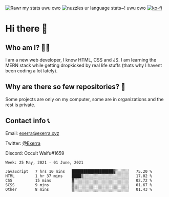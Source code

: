 ![Rawr my stats uwu owo](https://github-readme-stats.vercel.app/api?username=Exerra&show_icons=true&theme=buefy)
![nuzzles ur language stats~! uwu owo](https://github-readme-stats.vercel.app/api/top-langs/?username=Exerra&layout=compact)
[![ko-fi](https://www.ko-fi.com/img/githubbutton_sm.svg)](https://ko-fi.com/X8X130H96)
# Hi there 👋
## Who am I? 🙋‍♀️
I am a new web developer, I know HTML, CSS and JS. I am learning the MERN stack while getting dropkicked by real life stuffs (thats why I havent been coding a lot lately).
## Why are there so few repositories? 🤔
Some projects are only on my computer, some are in organizations and the rest is private.
## Contact info 📞
Email: [exerra@exerra.xyz](mailto:exerra@exerra.xyz)

Twitter: [@Exerra](https://twitter.com/exerra)

Discord: Occult Waifu#1659

<!--START_SECTION:waka-->
```text
Week: 25 May, 2021 - 01 June, 2021

JavaScript   7 hrs 10 mins   ██████████████████▓░░░░░░   75.20 % 
HTML         1 hr 37 mins    ████▒░░░░░░░░░░░░░░░░░░░░   17.02 % 
CSS          15 mins         ▓░░░░░░░░░░░░░░░░░░░░░░░░   02.72 % 
SCSS         9 mins          ▒░░░░░░░░░░░░░░░░░░░░░░░░   01.67 % 
Other        8 mins          ▒░░░░░░░░░░░░░░░░░░░░░░░░   01.43 % 
```
<!--END_SECTION:waka-->

